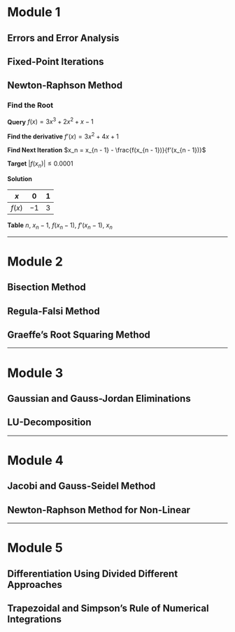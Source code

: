 # Module 1

## Errors and Error Analysis

## Fixed-Point Iterations

## Newton-Raphson Method
### Find the Root
**Query**
$f(x) = 3x^3 + 2x^2 + x - 1$

**Find the derivative**
$f’(x) = 3x^2 + 4x + 1$

**Find Next Iteration**
$x_n = x_{n - 1} - \frac{f(x_{n - 1})}{f’(x_{n - 1})}$

**Target**
$|f(x_n)| ≤ 0.0001$

**Solution**

| $x$    | $0$  | $1$ |
| ------ | ---- | --- |
| $f(x)$ | $-1$ | $3$    |

**Table**
$n$, $x_n - 1$, $f(x_n - 1)$, $f’(x_n - 1)$, $x_n$
___
# Module 2

## Bisection Method

## Regula-Falsi Method

## Graeffe’s Root Squaring Method

___
# Module 3

## Gaussian and Gauss-Jordan Eliminations

## LU-Decomposition

___
# Module 4

## Jacobi and Gauss-Seidel Method

## Newton-Raphson Method for Non-Linear

___
# Module 5

## Differentiation Using Divided Different Approaches

## Trapezoidal and Simpson’s Rule of Numerical Integrations